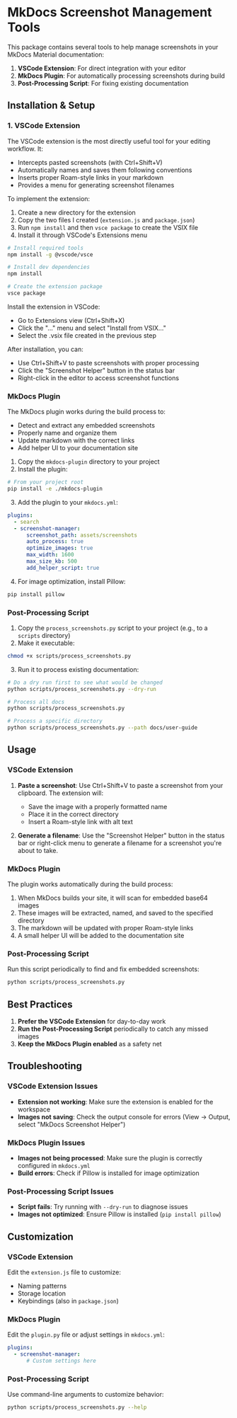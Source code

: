 # MkDocs Screenshot Management Tools

This package contains several tools to help manage screenshots in your MkDocs Material documentation:

1. **VSCode Extension**: For direct integration with your editor
2. **MkDocs Plugin**: For automatically processing screenshots during build
3. **Post-Processing Script**: For fixing existing documentation

## Installation & Setup

### 1. VSCode Extension

The VSCode extension is the most directly useful tool for your editing workflow. It:

- Intercepts pasted screenshots (with Ctrl+Shift+V)
- Automatically names and saves them following conventions
- Inserts proper Roam-style links in your markdown
- Provides a menu for generating screenshot filenames

To implement the extension:

1. Create a new directory for the extension
2. Copy the two files I created (`extension.js` and `package.json`)
3. Run `npm install` and then `vsce package` to create the VSIX file
4. Install it through VSCode's Extensions menu

```bash
# Install required tools
npm install -g @vscode/vsce

# Install dev dependencies
npm install

# Create the extension package
vsce package
```

Install the extension in VSCode:

   - Go to Extensions view (Ctrl+Shift+X)
   - Click the "..." menu and select "Install from VSIX..."
   - Select the .vsix file created in the previous step

After installation, you can:

   - Use Ctrl+Shift+V to paste screenshots with proper processing
   - Click the "Screenshot Helper" button in the status bar
   - Right-click in the editor to access screenshot functions

### MkDocs Plugin

The MkDocs plugin works during the build process to:

- Detect and extract any embedded screenshots
- Properly name and organize them
- Update markdown with the correct links
- Add helper UI to your documentation site

1. Copy the `mkdocs-plugin` directory to your project
2. Install the plugin:

```bash
# From your project root
pip install -e ./mkdocs-plugin
```

3. Add the plugin to your `mkdocs.yml`:

```yaml
plugins:
  - search
  - screenshot-manager:
      screenshot_path: assets/screenshots
      auto_process: true
      optimize_images: true
      max_width: 1600
      max_size_kb: 500
      add_helper_script: true
```

4. For image optimization, install Pillow:

```bash
pip install pillow
```

### Post-Processing Script

1. Copy the `process_screenshots.py` script to your project (e.g., to a `scripts` directory)
2. Make it executable:

```bash
chmod +x scripts/process_screenshots.py
```

3. Run it to process existing documentation:

```bash
# Do a dry run first to see what would be changed
python scripts/process_screenshots.py --dry-run

# Process all docs
python scripts/process_screenshots.py

# Process a specific directory
python scripts/process_screenshots.py --path docs/user-guide
```

## Usage

### VSCode Extension

1. **Paste a screenshot**: Use Ctrl+Shift+V to paste a screenshot from your clipboard. The extension will:
   - Save the image with a properly formatted name
   - Place it in the correct directory
   - Insert a Roam-style link with alt text

2. **Generate a filename**: Use the "Screenshot Helper" button in the status bar or right-click menu to generate a filename for a screenshot you're about to take.

### MkDocs Plugin

The plugin works automatically during the build process:

1. When MkDocs builds your site, it will scan for embedded base64 images
2. These images will be extracted, named, and saved to the specified directory
3. The markdown will be updated with proper Roam-style links
4. A small helper UI will be added to the documentation site

### Post-Processing Script

Run this script periodically to find and fix embedded screenshots:

```bash
python scripts/process_screenshots.py
```

## Best Practices

1. **Prefer the VSCode Extension** for day-to-day work
2. **Run the Post-Processing Script** periodically to catch any missed images
3. **Keep the MkDocs Plugin enabled** as a safety net

## Troubleshooting

### VSCode Extension Issues

- **Extension not working**: Make sure the extension is enabled for the workspace
- **Images not saving**: Check the output console for errors (View → Output, select "MkDocs Screenshot Helper")

### MkDocs Plugin Issues

- **Images not being processed**: Make sure the plugin is correctly configured in `mkdocs.yml`
- **Build errors**: Check if Pillow is installed for image optimization

### Post-Processing Script Issues

- **Script fails**: Try running with `--dry-run` to diagnose issues
- **Images not optimized**: Ensure Pillow is installed (`pip install pillow`)

## Customization

### VSCode Extension

Edit the `extension.js` file to customize:
- Naming patterns
- Storage location
- Keybindings (also in `package.json`)

### MkDocs Plugin

Edit the `plugin.py` file or adjust settings in `mkdocs.yml`:
```yaml
plugins:
  - screenshot-manager:
      # Custom settings here
```

### Post-Processing Script

Use command-line arguments to customize behavior:
```bash
python scripts/process_screenshots.py --help
```